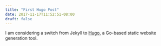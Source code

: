 ```yaml
---
title: "First Hugo Post"
date: 2017-11-17T11:52:51-08:00
draft: false
---
```


I am considering a switch from Jekyll to [Hugo](https://gohugo.io), a Go-based static website generation tool.

